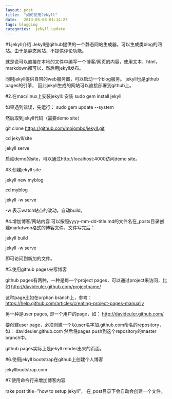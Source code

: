 ```yaml
---
layout: post
title:  "如何使用Jekyll"
date:   2013-05-08 01:14:27
tags: blogging
categories:  jekyll update
---
```

#1.jekyll介绍
Jekyll是github提供的一个静态网站生成器，可以生成类blog的网站。由于是静态网站，不提供评论功能。

就是说可以直接在本地的文件中编写一个博客/网页的内容，使用文本，html，markdown都可以，然后用jekyll发布。

同时jekyll提供自带的web服务器，可以启动一个blog服务。
jekyll也是github pages的引擎， 因此jekyll生成的网站可以直接部署到github上。

#2.在mac/linux上安装jekyll:
安装
sudo gem install jekyll

如果遇到错误，先运行： sudo gem update --system

然后取到jekyll代码（需要demo site）

git clone https://github.com/mojombo/jekyll.git

cd jekyll/site

jekyll serve 

启动demo的site，可以通过http://localhost:4000访问demo site。

#3.创建jekyll site

jekyll new  myblog

cd myblog

jekyll -w serve


-w 表示watch站点的改动，自动build。

#4.增加博客/网站内容
可以按照yyyy-mm-dd-title.md的文件名在_posts目录创建markdwon格式的博客文件，文件写完后：

jekyll build

jekyll -w serve 

即可访问到新加的文件。

#5.使用github pages来写博客

github pages有两种，一种是每一个project pages，可以通过project来访问，比如 http://davideuler.github.com/projectname/

这种page比如在orphan branch上，参考： https://help.github.com/articles/creating-project-pages-manually

另一种是user pages, 即一个用户的page，如： http://davideuler.github.com/

要创建user page，必须创建一个以user名字加.github.com命名的repository，如： davideuler.github.com 然后将pages push到这个repository的master branch中。

github pages实际上是jekyll render出来的页面。

#6.使用jekyll bootstrap在github上创建个人博客

jekyllbootstrap.com

#7.使用命令行来增加博客内容

rake post title=”how to setup jekyll”， 在_post目录下会自动会创建一个文件。

[jekyll-gh]: https://github.com/mojombo/jekyll
[jekyll]:    http://jekyllrb.com

